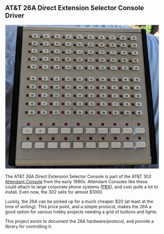 ## AT&T 26A Direct Extension Selector Console Driver

![26A](./docs/images/AT&T_26A_FACE.jpg)

The AT&T 26A Direct Extension Selector Console is part of the AT&T 302 [Attendant Console](https://en.wikipedia.org/wiki/Attendant_console) from the early 1990s. Attendant Consoles like these could attach to large corporate phone systems ([PBX](https://en.wikipedia.org/wiki/Private_branch_exchange)), and cost quite a lot to install. Even now, the 302 sells for almost $1000.

Luckily, the 26A can be picked up for a much cheaper $20 (at least at the time of writing). This price point, and a simple protocol, makes the 26A a good option for various hobby projects needing a grid of buttons and lights.

This project exists to document the 26A hardware/protocol, and provide a library for controlling it.
